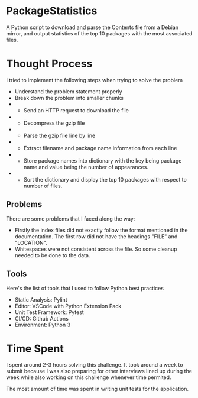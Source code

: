 # PackageStatistics
A Python script to download and parse the Contents file from a Debian mirror, and output statistics of the top 10 packages with the most associated files.

# Thought Process
I tried to implement the following steps when trying to solve the problem
 - Understand the problem statement properly
 - Break down the problem into smaller chunks
 - - Send an HTTP request to download the file
 - - Decompress the gzip file
 - - Parse the gzip file line by line
 - - Extract filename and package name information from each line
 - - Store package names into dictionary with the key being package name and value being the number of appearances.
 - - Sort the dictionary and display the top 10 packages with respect to number of files.

## Problems 
There are some problems that I faced along the way:
 - Firstly the index files did not exactly follow the format mentioned in the documentation. The first row did not have the headings "FILE" and "LOCATION".
 - Whitespaces were not consistent across the file. So some cleanup needed to be done to the data.

## Tools
Here's the list of tools that I used to follow Python best practices
 - Static Analysis: Pylint
 - Editor: VSCode with Python Extension Pack
 - Unit Test Framework: Pytest
 - CI/CD: Github Actions
 - Environment: Python 3

# Time Spent
I spent around 2-3 hours solving this challenge. It took around a week to submit because I was also preparing for other interviews lined up during the week while also working on this challenge whenever time permited.

The most amount of time was spent in writing unit tests for the application.


